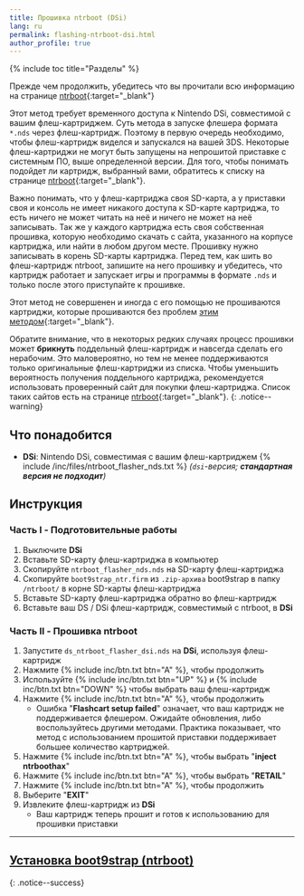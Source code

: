 ```yaml
---
title: Прошивка ntrboot (DSi)
lang: ru
permalink: flashing-ntrboot-dsi.html
author_profile: true
---
```

{% include toc title="Разделы" %}

Прежде чем продолжить, убедитесь что вы прочитали всю информацию на странице [ntrboot](ntrboot){:target="_blank"}

Этот метод требует временного доступа к Nintendo DSi, совместимой с вашим флеш-картриджем. Суть метода в запуске флешера формата `*.nds` через флеш-картридж. Поэтому в первую очередь необходимо, чтобы флеш-картридж виделся и запускался на вашей 3DS. Некоторые флеш-картриджи не могут быть запущены на непрошитой приставке с системным ПО, выше определенной версии. Для того, чтобы понимать подойдет ли картридж, выбранный вами, обратитесь к списку на странице [ntrboot](ntrboot){:target="_blank"}.

Важно понимать, что у флеш-картриджа своя SD-карта, а у приставки своя и консоль не имеет никакого доступа к SD-карте картриджа, то есть ничего не может читать на неё и ничего не может на неё записывать. Так же у каждого картриджа есть своя собственная прошивка, которую необходимо скачать с сайта, указанного на корпусе картриджа, или найти в любом другом месте. Прошивку нужно записывать в корень SD-карты картриджа. Перед тем, как шить во флеш-картридж ntrboot, запишите на него прошивку и убедитесь, что картридж работает и запускает игры и программы в формате `.nds` и только после этого приступайте к прошивке. 

Этот метод не совершенен и иногда с его помощью не прошиваются картриджи, которые прошиваются без проблем [этим методом](flashing-ntrboot-3ds-multi-system){:target="_blank"}.

Обратите внимание, что в некоторых редких случаях процесс прошивки может **брикнуть** поддельный флеш-картридж и навсегда сделать его нерабочим. Это маловероятно, но тем не менее поддерживаются только оригинальные флеш-картриджи из списка. Чтобы уменьшить вероятность получения поддельного картриджа, рекомендуется использовать проверенный сайт для покупки флеш-картриджа. Список таких сайтов есть на странице [ntrboot](ntrboot#список-совместимых-флеш-картриджей){:target="_blank"}.
{: .notice--warning}

## Что понадобится

* **DSi**: Nintendo DSi, совместимая с вашим флеш-картриджем
{% include /inc/files/ntrboot_flasher_nds.txt %} *(`dsi`-версия; **стандартная версия не подходит**)*

## Инструкция

### Часть I - Подготовительные работы

1. Выключите **DSi**
1. Вставьте SD-карту флеш-картриджа в компьютер
1. Скопируйте `ntrboot_flasher_nds.nds` на SD-карту флеш-картриджа
1. Скопируйте `boot9strap_ntr.firm` из `.zip-архива` boot9strap в папку `/ntrboot/` в корне SD-карты флеш-картриджа
1. Вставьте SD-карту флеш-картриджа обратно во флеш-картридж
1. Вставьте ваш DS / DSi флеш-картридж, совместимый с ntrboot, в **DSi**

### Часть II - Прошивка ntrboot

1. Запустите `ds_ntrboot_flasher_dsi.nds` на **DSi**, используя флеш-картридж
1. Нажмите {% include inc/btn.txt btn="A" %}, чтобы продолжить
1. Используйте {% include inc/btn.txt btn="UP" %} и {% include inc/btn.txt btn="DOWN" %} чтобы выбрать ваш флеш-картридж
1. Нажмите {% include inc/btn.txt btn="A" %}, чтобы продолжить
	+ Ошибка "**Flashcart setup failed**" означает, что ваш картридж не поддерживается флешером. Ожидайте обновления, либо воспользуйтесь другими методами. Практика показывает, что метод с использованием прошитой приставки поддерживает большее количество картриджей.
1. Нажмите {% include inc/btn.txt btn="A" %}, чтобы выбрать "**inject ntrboothax**"
1. Нажмите {% include inc/btn.txt btn="A" %}, чтобы выбрать "**RETAIL**"
1. Нажмите {% include inc/btn.txt btn="A" %}, чтобы продолжить
1. Выберите "**EXIT**"
1. Извлеките флеш-картридж из **DSi**
	* Ваш картридж теперь прошит и готов к использованию для прошивки приставки
___

## [Установка boot9strap (ntrboot)](installing-boot9strap-ntrboot)
{: .notice--success}